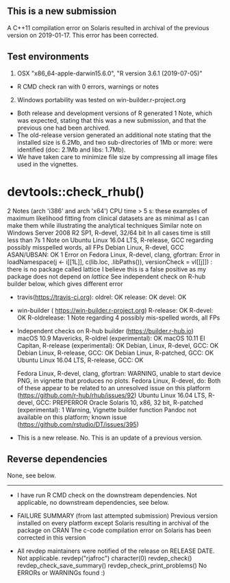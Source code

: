 ## This is a new submission ##
A C++11 compilation error on Solaris resulted in archival of the previous version on 2019-01-17.
This error has been corrected.

## Test environments ##
1. OSX "x86_64-apple-darwin15.6.0", "R version 3.6.1 (2019-07-05)"
* R CMD check ran with 0 errors, warnings or notes
2. Windows portability was tested on win-builder.r-project.org
* Both release and development versions of R generated 1 Note, which was expected, stating that this was a new submission, and that the previous one had been archived. 
* The old-release version generated an additional note stating that the installed size is 6.2Mb, and two sub-directories of 1Mb or more: were identified (doc: 2.1Mb and libs: 1.7Mb). 
* We have taken care to minimize file size by compressing all image files used in the vignettes. 
   
   
# devtools::check_rhub()
   
   2 Notes (arch 'i386' and arch 'x64') CPU time > 5 s: these examples of maximum likelihood fitting from clinical
      datasets are as minimal as I can make them while illustrating the analytical techniques
   Similar note on Windows Server 2008 R2 SP1, R-devel, 32/64 bit
   In all cases time is still less than 7s
   1 Note on Ubuntu Linux 16.04 LTS, R-release, GCC regarding possibly misspelled words, all FPs
   Debian Linux, R-devel, GCC ASAN/UBSAN: OK
   1 Error on Fedora Linux, R-devel, clang, gfortran: 
      Error in loadNamespace(j <- i[[1L]], c(lib.loc, .libPaths()), versionCheck = vI[[j]]) : 
      there is no package called lattice
      I believe this is a false positive as my package does not depend on *lattice*
      See independent check on R-hub builder below, which gives different error

* travis(https://travis-ci.org): 
   oldrel: OK
   release: OK
   devel: OK
   
*  win-builder ( https://win-builder.r-project.org)
   R-release: OK
   R-devel: OK
   R-oldrelease: 1 Note regarding 4 possibly mis-spelled words, all FPs
   
*  Independent checks on R-hub builder (https://builder.r-hub.io)   
   macOS 10.9 Mavericks, R-oldrel (experimental): OK
   macOS 10.11 El Capitan, R-release (experimental): OK
   Debian, Linux, R-devel, GCC: OK
   Debian Linux, R-release, GCC: OK
   Debian Linux, R-patched, GCC: OK
   Ubuntu Linux 16.04 LTS, R-release, GCC: OK
   
   Fedora Linux, R-devel, clang, gfortran: WARNING, unable to start device PNG, in 
      vignette that produces no plots.
   Fedora Linux, R-devel, do: 
      Both of these appear to be related to an unresolved issue on this platform (https://github.com/r-hub/rhub/issues/92)
   Ubuntu Linux 16.04 LTS, R-devel, GCC: PREPERROR
   Oracle Solaris 10, x86, 32 bit, R-patched (experimental): 1 Warning, Vignette
      builder function Pandoc not available on this platform; known issue (https://github.com/rstudio/DT/issues/395)


* This is a new release.
No. This is an update of a previous version.

## Reverse dependencies ##
None, see below.

---

* I have run R CMD check on the downstream dependencies.
Not applicable, no downstream dependencies, see below.


* FAILURE SUMMARY (from last attempted submission)
Previous version installed on every platform except Solaris resulting in archival of the package on CRAN
The c-code compilation error on Solaris has been corrected in this version


* All revdep maintainers were notified of the release on RELEASE DATE.
Not applicable.
revdep("rjafroc")
character(0)
revdep_check()
revdep_check_save_summary()
revdep_check_print_problems()
No ERRORs or WARNINGs found :)
